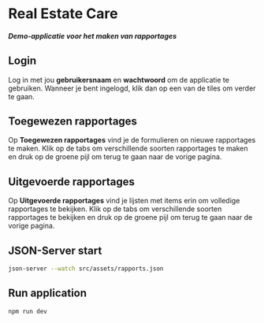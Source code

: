 # Real Estate Care
#### ***Demo-applicatie voor het maken van rapportages***

## Login
Log in met jou **gebruikersnaam** en **wachtwoord** om de applicatie te gebruiken. Wanneer je bent ingelogd, klik dan op een van de tiles om verder te gaan. 

## Toegewezen rapportages
Op **Toegewezen rapportages** vind je de formulieren on nieuwe rapportages te maken. Klik op de tabs om verschillende soorten rapportages te maken en druk op de groene pijl om terug te gaan naar de vorige pagina.

## Uitgevoerde rapportages
Op **Uitgevoerde rapportages** vind je lijsten met items erin om volledige rapportages te bekijken. Klik op de tabs om verschillende soorten rapportages te bekijken en druk op de groene pijl om terug te gaan naar de vorige pagina.

## JSON-Server start
```sh
json-server --watch src/assets/rapports.json
```

## Run application
```sh
npm run dev
```



